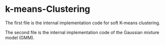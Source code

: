 # k-means-Clustering

The first file is the internal implementation code for soft K-means clustering.

The second file is the internal implementation code of the Gaussian mixture model (GMM).
